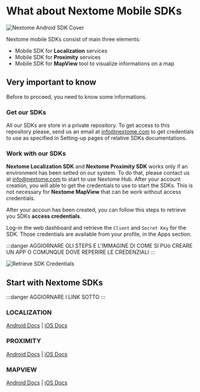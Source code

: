 
# What about Nextome Mobile SDKs

![Nextome Android SDK Cover](/assets/cover.png)

Nextome mobile SDKs consist of main three elements:
- Mobile SDK for **Localization** services
- Mobile SDK for **Proximity** services
- Mobile SDK for **MapView** tool to visualize informations on a map

## Very important to know

Before to proceed, you need to know some informations.

### Get our SDKs

All our SDKs are store in a private repository. To get access to this repository please, send us an email at [info@nextome.com](mailto:info@nextome.com) to get credentials to use as specified in Setting-up pages of relative SDKs documentations.

### Work with our SDKs

**Nextome Localization SDK** and **Nextome Proximity SDK** works only if an environment has been setted on our system. To do that, please contact us at [info@nextome.com](mailto:info@nextome.com) to start
to use Nextome Hub. After your account creation, you will able to get the credentials to use to start the SDKs. 
This is not necessary for **Nextome MapView** that can be work without access credentials.

After your accoun has been created, you can follow this steps to retrieve you SDKs **access credentials**.

Log-in the web dashboard and retrieve the `Client` and `Secret Key` for the SDK.
Those credentials are available from your profile, in the Apps section.

:::danger 
    AGGIORNARE GLI STEPS E L'IMMAGINE DI COME SI PUò CREARE UN APP O COMUNQUE DOVE REPERIRE LE CREDENZIALI
:::

![Retrieve SDK Credentials](/assets/sdk_key.png)

## Start with Nextome SDKs

:::danger 
    AGGIORNARE I LINK SOTTO
:::

### LOCALIZATION 
[Android Docs](Getting%20Started/android-getting-started.md) | [iOS Docs](Getting%20Started/android-getting-started.md)

### PROXIMITY
[Android Docs](Getting%20Started/android-getting-started.md) | [iOS Docs](Getting%20Started/android-getting-started.md)

### MAPVIEW
[Android Docs](Getting%20Started/android-getting-started.md) | [iOS Docs](Getting%20Started/android-getting-started.md)